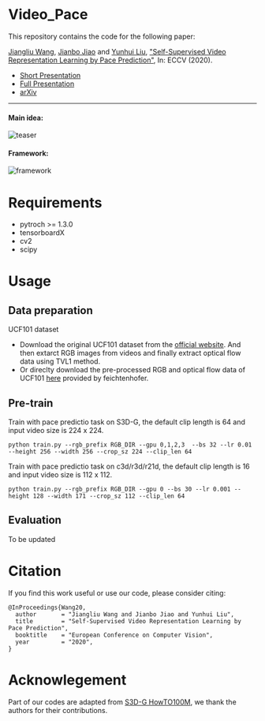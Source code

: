 # Video_Pace

This repository contains the code for the following paper:

[Jiangliu Wang](https://scholar.google.com/citations?user=q6bsitMAAAAJ&hl=en), [Jianbo Jiao](https://jianbojiao.com/) and [Yunhui Liu](http://ri.cuhk.edu.hk/yhliu), ["Self-Supervised Video Representation Learning by Pace Prediction"](http://www.robots.ox.ac.uk/~vgg/publications/2020/Wang20/wang20.pdf), In: ECCV (2020).


* [Short Presentation](https://www.youtube.com/watch?v=wYHteK4BHlk)
* [Full Presentation](https://www.youtube.com/watch?v=LCeJYkSFXSk)
* [arXiv](https://arxiv.org/pdf/2008.05861.pdf)

---
#### Main idea:

![teaser](https://github.com/JianboJiao/video-pace/blob/master/imgs/teaser.png)

#### Framework:

![framework](https://github.com/JianboJiao/video-pace/blob/master/imgs/framework.png)


# Requirements
- pytroch >= 1.3.0
- tensorboardX
- cv2
- scipy

# Usage

## Data preparation

UCF101 dataset
- Download the original UCF101 dataset from the [official website](https://www.crcv.ucf.edu/data/UCF101.php). And then extarct RGB images from videos and finally extract optical flow data using TVL1 method.
- Or direclty download the pre-processed RGB and optical flow data of UCF101 [here](https://github.com/feichtenhofer/twostreamfusion) provided by feichtenhofer.

## Pre-train

Train with pace predictio task on S3D-G, the default clip length is 64 and input video size is 224 x 224.

`python train.py --rgb_prefix RGB_DIR --gpu 0,1,2,3  --bs 32 --lr 0.01 --height 256 --width 256 --crop_sz 224 --clip_len 64`

Train with pace predictio task on c3d/r3d/r21d, the default clip length is 16 and input video size is 112 x 112.

`python train.py --rgb_prefix RGB_DIR --gpu 0 --bs 30 --lr 0.001 --height 128 --width 171 --crop_sz 112 --clip_len 64`


## Evaluation
To be updated

# Citation
If you find this work useful or use our code, please consider citing:

```
@InProceedings{Wang20,
  author       = "Jiangliu Wang and Jianbo Jiao and Yunhui Liu",
  title        = "Self-Supervised Video Representation Learning by Pace Prediction",
  booktitle    = "European Conference on Computer Vision",
  year         = "2020",
}
```
# Acknowlegement
Part of our codes are adapted from [S3D-G HowTO100M](https://github.com/antoine77340/S3D_HowTo100M), we thank the authors for their contributions.


